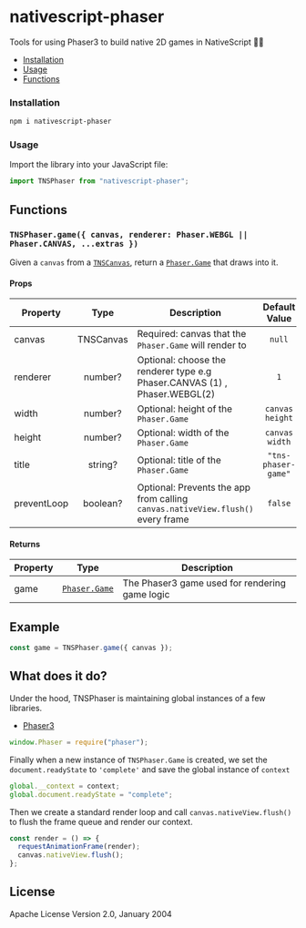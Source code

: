 # nativescript-phaser

Tools for using Phaser3 to build native 2D games in NativeScript 👾👾

- [Installation](#installation)
- [Usage](#usage)
- [Functions](#functions)

### Installation

```bash
npm i nativescript-phaser
```

### Usage

Import the library into your JavaScript file:

```js
import TNSPhaser from "nativescript-phaser";
```

## Functions

### `TNSPhaser.game({ canvas, renderer: Phaser.WEBGL || Phaser.CANVAS, ...extras })`

Given a `canvas` from a
[`TNSCanvas`](https://github.com/triniwiz/nativescript-canvas-plugin), return a
[`Phaser.Game`](https://photonstorm.github.io/phaser3-docs/Phaser.Game.html)
that draws into it.

#### Props

| Property    |         Type          | Description                                                                 |         Default Value         |
| ----------- | :-------------------: | --------------------------------------------------------------------------- | :---------------------------: |
| canvas     | TNSCanvas| Required: canvas that the `Phaser.Game` will render to                     |            `null`             |
| renderer     | number?| Optional: choose the renderer type e.g Phaser.CANVAS (1) , Phaser.WEBGL(2)             |            `1`             |
| width       |        number?        | Optional: height of the `Phaser.Game`                                       | `canvas height`  |
| height      |        number?        | Optional: width of the `Phaser.Game`                                        | `canvas width` |
| title       |        string?        | Optional: title of the `Phaser.Game`                                        |     `"tns-phaser-game"`      |
| preventLoop |       boolean?        | Optional: Prevents the app from calling `canvas.nativeView.flush()` every frame |            `false`            |

#### Returns

| Property |                              Type                              | Description                                      |
| -------- | :------------------------------------------------------------: | ------------------------------------------------ |
| game     | [`Phaser.Game`](https://photonstorm.github.io/phaser3-docs/Phaser.Game.html) | The Phaser3 game used for rendering game logic |

## Example

```js
const game = TNSPhaser.game({ canvas });
```

## What does it do?

Under the hood, TNSPhaser is maintaining global instances of a few libraries.

- [Phaser3](https://github.com/photonstorm/phaser)

```js
window.Phaser = require("phaser");
```

Finally when a new instance of `TNSPhaser.Game` is created, we set the `document.readyState` to `'complete'` and save the global instance of `context`

```js
global.__context = context;
global.document.readyState = "complete";
```

Then we create a standard render loop and call `canvas.nativeView.flush()` to flush the frame queue and render our context.

```js
const render = () => {
  requestAnimationFrame(render);
  canvas.nativeView.flush();
};
```

## License

Apache License Version 2.0, January 2004
